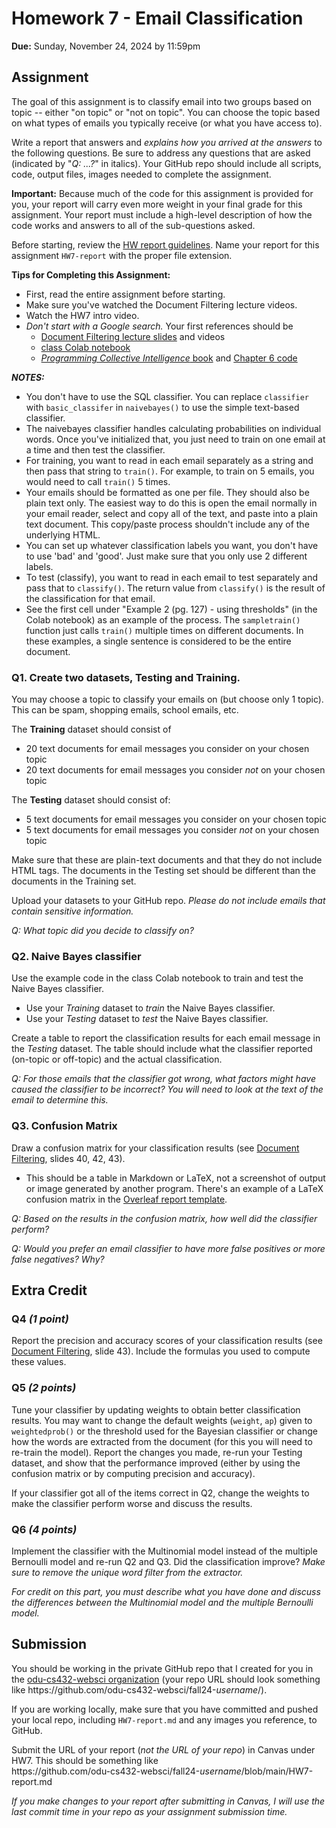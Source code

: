 # Homework 7 - Email Classification
**Due:** Sunday, November 24, 2024 by 11:59pm 

## Assignment

The goal of this assignment is to classify email into two groups based on topic -- either "on topic" or "not on topic".  You can choose the topic based on what types of emails you typically receive (or what you have access to).

Write a report that answers and *explains how you arrived at the answers* to the following questions.  Be sure to address any questions that are asked (indicated by "*Q: ...?*" in italics). Your GitHub repo should include all scripts, code, output files, images needed to complete the assignment.
 
**Important:** Because much of the code for this assignment is provided for you, your report will carry even more weight in your final grade for this assignment.  Your report must include a high-level description of how the code works and answers to all of the sub-questions asked.

Before starting, review the [HW report guidelines](getting-started/reports.md).  Name your report for this assignment `HW7-report` with the proper file extension. 

**Tips for Completing this Assignment:**
* First, read the entire assignment before starting.
* Make sure you've watched the 	Document Filtering lecture videos.
* Watch the HW7 intro video.
* *Don't start with a Google search.*  Your first references should be
    * [Document Filtering lecture slides](https://docs.google.com/presentation/d/1OpfBDl2YEE7AONVeKUyHA-J7a1mRjncD7cen8F6BG1A/edit?usp=sharing) and videos
    * [class Colab notebook](https://github.com/odu-cs432-websci/public/blob/main/432_PCI_Ch06.ipynb)
    * [*Programming Collective Intelligence* book](https://go.oreilly.com/old-dominion-university/library/view/programming-collective-intelligence/9780596529321/) and [Chapter 6 code](https://github.com/arthur-e/Programming-Collective-Intelligence/tree/master/chapter6)  


***NOTES:***
* You don't have to use the SQL classifier.  You can replace `classifier` with `basic_classifer` in `naivebayes()` to use the simple text-based classifier.
* The naivebayes classifier handles calculating probabilities on individual words.  Once you've initialized that, you just need to train on one email at a time and then test the classifier.
* For training, you want to read in each email separately as a string and then pass that string to `train()`. For example, to train on 5 emails, you would need to call `train()` 5 times.
* Your emails should be formatted as one per file.  They should also be plain text only.  The easiest way to do this is open the email normally in your email reader, select and copy all of the text, and paste into a plain text document.  This copy/paste process shouldn't include any of the underlying HTML.
* You can set up whatever classification labels you want, you don't have to use 'bad' and 'good'.  Just make sure that you only use 2 different labels.
* To test (classify), you want to read in each email to test separately and pass that to `classify()`.  The return value from `classify()` is the result of the classification for that email.
* See the first cell under "Example 2 (pg. 127) - using thresholds" (in the Colab notebook) as an example of the process.  The `sampletrain()` function just calls `train()` multiple times on different documents.  In these examples, a single sentence is considered to be the entire document.


### Q1. Create two datasets, Testing and Training.

You may choose a topic to classify your emails on (but choose only 1 topic). This can be spam, shopping emails, school emails, etc. 

The **Training** dataset should consist of
* 20 text documents for email messages you consider on your chosen topic
* 20 text documents for email messages you consider *not* on your chosen topic

The **Testing** dataset should consist of:
* 5 text documents for email messages you consider on your chosen topic
* 5 text documents for email messages you consider *not* on your chosen topic

Make sure that these are plain-text documents and that they do not include HTML tags.  The documents in the Testing set should be different than the documents in the Training set.

Upload your datasets to your GitHub repo. *Please do not include emails that contain sensitive information.*

*Q: What topic did you decide to classify on?*

### Q2. Naive Bayes classifier
Use the example code in the class Colab notebook to train and test the Naive Bayes classifier.  
* Use your *Training* dataset to *train* the Naive Bayes classifier.  
* Use your *Testing* dataset to *test* the Naive Bayes classifier.

Create a table to report the classification results for each email message in the *Testing* dataset.  The table should include what the classifier reported (on-topic or off-topic) and the actual classification.

*Q: For those emails that the classifier got wrong, what factors might have caused the classifier to be incorrect?  You will need to look at the text of the email to determine this.*

### Q3. Confusion Matrix
Draw a confusion matrix for your classification results (see [Document Filtering](https://docs.google.com/presentation/d/1OpfBDl2YEE7AONVeKUyHA-J7a1mRjncD7cen8F6BG1A/edit?usp=sharing), slides 40, 42, 43).  
* This should be a table in Markdown or LaTeX, not a screenshot of output or image generated by another program.  There's an example of a LaTeX confusion matrix in the [Overleaf report template](https://www.overleaf.com/read/tzvqcjvjtgdx).

*Q: Based on the results in the confusion matrix, how well did the classifier perform?*  

*Q: Would you prefer an email classifier to have more false positives or more false negatives?  Why?*

## Extra Credit

### Q4 *(1 point)* 

Report the precision and accuracy scores of your classification results (see [Document Filtering](https://docs.google.com/presentation/d/1OpfBDl2YEE7AONVeKUyHA-J7a1mRjncD7cen8F6BG1A/edit?usp=sharing), slide 43).  Include the formulas you used to compute these values.

### Q5 *(2 points)* 

Tune your classifier by updating weights to obtain better classification results. You may want to change the default weights (`weight`, `ap`) given to `weightedprob()` or the threshold used for the Bayesian classifier or change how the words are extracted from the document (for this you will need to re-train the model).  Report the changes you made, re-run your Testing dataset, and show that the performance improved (either by using the confusion matrix or by computing precision and accuracy).

If your classifier got all of the items correct in Q2, change the weights to make the classifier perform worse and discuss the results.

### Q6 *(4 points)* 

Implement the classifier with the Multinomial model instead of the multiple Bernoulli model and re-run Q2 and Q3.  Did the classification improve?  *Make sure to remove the unique word filter from the extractor.*

*For credit on this part, you must describe what you have done and discuss the differences between the Multinomial model and the multiple Bernoulli model.*

## Submission

You should be working in the private GitHub repo that I created for you in the [odu-cs432-websci organization](https://github.com/odu-cs432-websci/) (your repo URL should look something like https<nolink>://github.com/odu-cs432-websci/fall24-*username*/). 

If you are working locally, make sure that you have committed and pushed your local repo, including `HW7-report.md` and any images you reference, to GitHub. 

Submit the URL of your report (*not the URL of your repo*) in Canvas under HW7. This should be something like  
https<nolink>://github.com/odu-cs432-websci/fall24-*username*/blob/main/HW7-report.md

*If you make changes to your report after submitting in Canvas, I will use the last commit time in your repo as your assignment submission time.*
